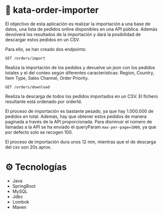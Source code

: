 # 🛒 kata-order-importer
El objectivo de esta aplicación es realizar la importación a una base de datos, una lista de pedidos online disponibles en una API pública.
Además devolverá los resultados de la importación y dará la posibilidad de descargar estos pedidos en un CSV.

Para ello, se han creado dos endpoints:

`GET /orders/import`

Realiza la importación de los pedidos y devuelve un json con los pedidos totales y el del conteo según diferentes características: Region, Country, Item Type, Sales Channel, Order Priority.

`GET /orders/download`

Realiza la descarga de todos los pedidos importados en un CSV. El fichero resultante está ordenado por orderId.

El proceso de importación es bastante pesado, ya que hay 1.000.000 de pedidos en total. Además, hay que obtener estos pedidos de manera paginada a través de la API proporcionada.
Para disminuir el número de llamadas a la API se ha enviado el queryParam `max-per-page=1000`, ya que por defecto solo se recogen 100.

El proceso de importación dura unos 12 min, mientras que el de descarga del csv son 20s aprox.

# ⚙ Tecnologías
- Java
- SpringBoot
- MySQL
- Jdbc
- Lombok
- Maven

